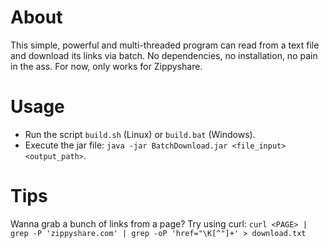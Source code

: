 # About

This simple, powerful and multi-threaded program can read from a text file and download its links via batch.
No dependencies, no installation, no pain in the ass.
For now, only works for Zippyshare.

# Usage

- Run the script ```build.sh``` (Linux) or ```build.bat``` (Windows).
- Execute the jar file: ```java -jar BatchDownload.jar <file_input> <output_path>```.

# Tips

Wanna grab a bunch of links from a page? Try using curl:
```curl <PAGE> | grep -P 'zippyshare.com' | grep -oP 'href="\K[^"]+' > download.txt```
